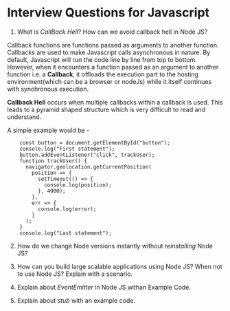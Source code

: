 # Interview Questions for Javascript

1. What is _CallBack Hell_? How can we avoid callback hell in Node JS?

Callback functions are functions passed as arguments to another function. Callbacks are used to make Javascript calls asynchronous in nature. By default, Javascript will run the code line by line from top to bottom. However, when it encounters a function passed as an argument to another function i.e. a **Callback**, it offloads the execution part to the hosting environment(which can be a browser or nodeJs) while it itself continues with synchronous execution.

**Callback Hell** occurs when multiple callbacks within a callback is used. This leads to a pyramid shaped structure which is very difficult to read and understand.

A simple example would be -

```
    const button = document.getElementById("button");
    console.log("First statement");
    button.addEventListener("click", trackUser);
    function trackUser() {
      navigator.geolocation.getCurrentPosition(
        position => {
          setTimeout(() => {
            console.log(position);
          }, 4000);
        },
        err => {
          console.log(error);
        }
      );
    }
    console.log("Last statement");

```

2. How do we change Node versions instantly without _reinstalling_ Node JS?

3. How can you build large scalable applications using Node JS? When not to use Node JS? Explain with a scenario.

4. Explain about _EventEmitter_ in Node JS withan Example Code.

5. Explain about _stub_ with an example code.
